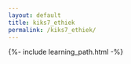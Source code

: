```yaml
---
layout: default
title: kiks7_ethiek
permalink: /kiks7_ethiek/
---
```


{%- include learning_path.html -%}
